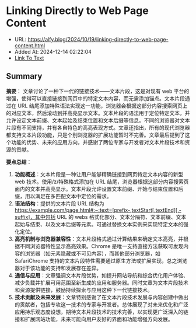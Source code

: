 # Linking Directly to Web Page Content
- URL: https://alfy.blog/2024/10/19/linking-directly-to-web-page-content.html
- Added At: 2024-12-14 02:22:04
- [Link To Text](2024-12-14-linking-directly-to-web-page-content_raw.md)

## Summary
**摘要**：
文章讨论了一种下一代的链接技术——文本片段，这是对现有 web 平台的增强，使得可以直接链接到网页中的特定文本内容，而无需添加锚点。文本片段通过在 URL 结尾添加特殊语法实现这一功能，浏览器会根据这部分内容搜索网页上的对应文本，然后滚动到并高亮显示文本。文本片段的语法用于定位特定文本，并允许设定文本前缀、文本起始及结束位置和文本后缀等信息。不同的浏览器对文本片段有不同支持，并有各自特色的高亮表现方式。文章还指出，所有的现代浏览器都支持文本片段功能，只是个别浏览器的扩展功能暂时不完善。文章最后提到了这个功能的优势、未来的应用方向，并感谢了两位专家与开发者对文本片段技术和资源的贡献。

**要点总结**：
1. **功能概述**：文本片段是一种让用户能够精确链接到网页特定文本内容的新型 web 技术。使用/z/特殊格式添加在 URL 结尾，浏览器根据这部分内容搜索页面内的文本并高亮显示。文本片段允许设置文本前缀、开始与结束位置和后缀，用以满足在多匹配文本中定位的需求。
2. **语法结构**：提供的文本片段 URL 结构为 https://example.com/page.html#:~:text=[prefix-,textStart[,textEnd][,-suffix]，其中包括 URL 的 webs 格式化部分、文本分隔符、文本前缀、文本起始与结束、以及文本后缀等元素。可通过替换文本实例来实现特定文本的强化定位。
3. **高亮机制与浏览器兼容性**：文本片段格式通过计算结果来确定文本高亮，并根据不同浏览器特性显示高亮效果。Chrome 是唯一支持直接方法获取可发现内容的浏览器（如元素隐藏或不可见内容），而其他部分浏览器，如 SafariChrome 支持的文本片段特性需要通过原生方法或扩展实现，总之浏览器对于该功能的支持和发展存在差异。
4. **通信与应用**：文章强调文本片段优势，如提升网站导航和综合优化用户体验、减少负载并扩展可用范围至新生成的应用和服务器。同时文章为文本片段技术和资源提供链接，鼓励持续探索与应用这种下一代链接技术。
5. **技术贡献及未来发展**：文章特别感谢了在文本片段技术发展与内容创建中做出的贡献者，包括专攻这一技术的专家与开发者。总体展现了对未来优化和广泛应用持乐观态度设想，期待文本片段技术的技术完善，以实现更广泛深入的链接和扩展网站功能，未来可能向用户友好的界面和功能增强方向发展。
